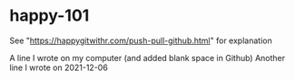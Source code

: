# happy-101

See "https://happygitwithr.com/push-pull-github.html" for explanation

A line I wrote on my computer (and added blank space in Github)
Another line I wrote on 2021-12-06
